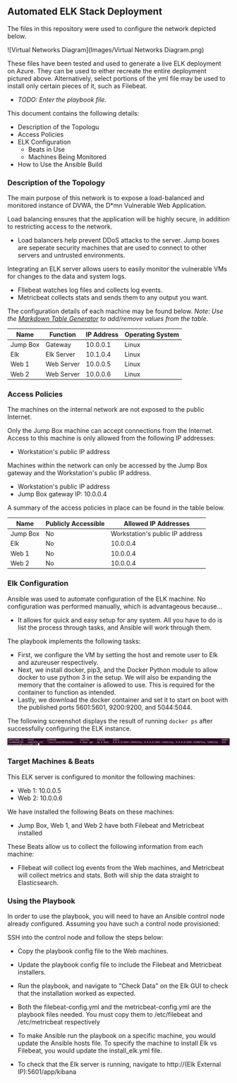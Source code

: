 ## Automated ELK Stack Deployment

The files in this repository were used to configure the network depicted below.

![Virtual Networks Diagram](Images/Virtual Networks Diagram.png)

These files have been tested and used to generate a live ELK deployment on Azure. They can be used to either recreate the entire deployment pictured above. Alternatively, select portions of the yml file may be used to install only certain pieces of it, such as Filebeat.

  - _TODO: Enter the playbook file._

This document contains the following details:
- Description of the Topologu
- Access Policies
- ELK Configuration
  - Beats in Use
  - Machines Being Monitored
- How to Use the Ansible Build


### Description of the Topology

The main purpose of this network is to expose a load-balanced and monitored instance of DVWA, the D*mn Vulnerable Web Application.

Load balancing ensures that the application will be highly secure, in addition to restricting access to the network.
- Load balancers help prevent DDoS attacks to the server. Jump boxes are seperate security machines that are used to connect to other servers and untrusted environments.

Integrating an ELK server allows users to easily monitor the vulnerable VMs for changes to the data and system logs.
- FIlebeat watches log files and collects log events.
- Metricbeat collects stats and sends them to any output you want.

The configuration details of each machine may be found below.
_Note: Use the [Markdown Table Generator](http://www.tablesgenerator.com/markdown_tables) to add/remove values from the table_.

| Name       | Function     | IP Address | Operating System |
|------------|--------------|------------|------------------|
| Jump Box   | Gateway      | 10.0.0.1   | Linux            |
| Elk        | Elk Server   | 10.1.0.4   | Linux            |
| Web 1      | Web Server   | 10.0.0.5   | Linux            |
| Web 2      | Web Server   | 10.0.0.6   | Linux            |

### Access Policies

The machines on the internal network are not exposed to the public Internet. 

Only the Jump Box machine can accept connections from the Internet. Access to this machine is only allowed from the following IP addresses:
- Workstation's public IP address

Machines within the network can only be accessed by the Jump Box gateway and the Workstation's public IP address.
- Workstation's public IP address
- Jump Box gateway IP: 10.0.0.4

A summary of the access policies in place can be found in the table below.

| Name     | Publicly Accessible | Allowed IP Addresses            |
|----------|---------------------|---------------------------------|
| Jump Box | No                  | Workstation's public IP address |
| Elk      | No                  | 10.0.0.4                        |
| Web 1    | No                  | 10.0.0.4                        |
| Web 2    | No                  | 10.0.0.4                        |

### Elk Configuration

Ansible was used to automate configuration of the ELK machine. No configuration was performed manually, which is advantageous because...
- It allows for quick and easy setup for any system. All you have to do is list the process through tasks, and Ansible will work through them.

The playbook implements the following tasks:
- First, we configure the VM by setting the host and remote user to Elk and azureuser respectively.
- Next, we install docker, pip3, and the Docker Python module to allow docker to use python 3 in the setup. We will also be expanding the memory that the container is allowed to use. This is required for the container to function as intended.
- Lastly, we download the docker container and set it to start on boot with the published ports 5601:5601, 9200:9200, and 5044:5044.

The following screenshot displays the result of running `docker ps` after successfully configuring the ELK instance.

![Docker ps output](Images/docker_ps_output.png)

### Target Machines & Beats
This ELK server is configured to monitor the following machines:
- Web 1: 10.0.0.5
- Web 2: 10.0.0.6

We have installed the following Beats on these machines:
- Jump Box, Web 1, and Web 2 have both Filebeat and Metricbeat installed

These Beats allow us to collect the following information from each machine:
- FIlebeat will collect log events from the Web machines, and Metricbeat will collect metrics and stats. Both will ship the data straight to Elasticsearch.

### Using the Playbook
In order to use the playbook, you will need to have an Ansible control node already configured. Assuming you have such a control node provisioned: 

SSH into the control node and follow the steps below:
- Copy the playbook config file to the Web machines.
- Update the playbook config file to include the Filebeat and Metricbeat installers.
- Run the playbook, and navigate to "Check Data" on the Elk GUI to check that the installation worked as expected.

- Both the filebeat-config.yml and the metricbeat-config.yml are the playbook files needed. You must copy them to /etc/filebeat and /etc/metricbeat respectively
- To make Ansible run the playbook on a specific machine, you would update the Ansible hosts file. To specify the machine to install Elk vs Filebeat, you would update the install_elk.yml file.
- To check that the Elk server is running, navigate to http://(Elk External IP):5601/app/kibana